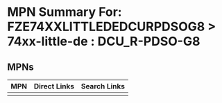 



# MPN Summary For: FZE74XXLITTLEDEDCURPDSOG8 > 74xx-little-de : DCU_R-PDSO-G8

## MPNs
  

|MPN|Direct Links|Search Links|
| :--- | :--- | :--- |
||||
